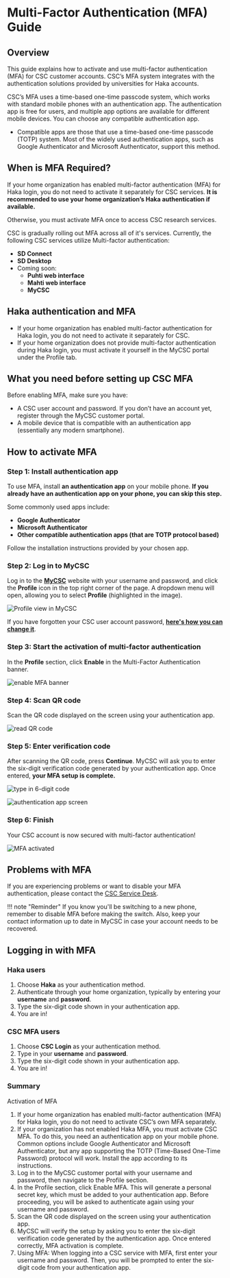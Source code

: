 # Multi-Factor Authentication (MFA) Guide

## Overview

This guide explains how to activate and use multi-factor authentication (MFA) for CSC customer accounts. CSC’s MFA system integrates with the authentication solutions provided by universities for Haka accounts.

CSC’s MFA uses a time-based one-time passcode system, which works with standard mobile phones with an authentication app. The authentication app is free for users, and multiple app options are available for different mobile devices. You can choose any compatible authentication app.

* Compatible apps are those that use a time-based one-time passcode (TOTP) system. Most of the widely used authentication apps, such as Google Authenticator and Microsoft Authenticator, support this method.

## When is MFA Required?

If your home organization has enabled multi-factor authentication (MFA) for Haka login, you do not need to activate it separately for CSC services. **It is recommended to use your home organization’s Haka authentication if available.**

Otherwise, you must activate MFA once to access CSC research services.

CSC is gradually rolling out MFA across all of it's services. Currently, the following CSC services utilize Multi-factor authentication:

* **SD Connect**  
* **SD Desktop**  
* Coming soon:
    * **Puhti web interface**  
    * **Mahti web interface**  
    * **MyCSC**
  
## Haka authentication and MFA

* If your home organization has enabled multi-factor authentication for Haka login, you do not need to activate it separately for CSC.
* If your home organization does not provide multi-factor authentication during Haka login, you must activate it yourself in the MyCSC portal under the Profile tab.

## What you need before setting up CSC MFA

Before enabling MFA, make sure you have:

* A CSC user account and password. If you don’t have an account yet, register through the MyCSC customer portal.
* A mobile device that is compatible with an authentication app (essentially any modern smartphone).

## How to activate MFA

### Step 1: Install authentication app

To use MFA, install **an authentication app** on your mobile phone. **If you already have an authentication app on your phone, you can skip this step.**

Some commonly used apps include:

* **Google Authenticator**  
* **Microsoft Authenticator**  
* **Other compatible authentication apps (that are TOTP protocol based)**

Follow the installation instructions provided by your chosen app.

### Step 2: Log in to MyCSC

Log in to the [**MyCSC**](https://my.csc.fi/) website with your username and password, and click the **Profile** icon in the top right corner of the page. A dropdown menu will open, allowing you to select **Profile** (highlighted in the image).

![Profile view in MyCSC](images/small/mfa-profile-banner.png 'profile view -banner')

If you have forgotten your CSC user account password, [**here's how you can change it**](../accounts/how-to-change-password.md).

### Step 3: Start the activation of multi-factor authentication

In the **Profile** section, click **Enable** in the Multi-Factor Authentication banner.

![enable MFA banner](images/small/mfa-enable-mfa-banner.png 'Multifactor authentication banner')

### Step 4: Scan QR code

Scan the QR code displayed on the screen using your authentication app.

![read QR code](images/small/mfa-scan-qr-code.png 'Read the QR.code')

### Step 5: Enter verification code

After scanning the QR code, press **Continue**. MyCSC will ask you to enter the six-digit verification code generated by your authentication app. Once entered, **your MFA setup is complete.**

![type in 6-digit code](images/small/mfa-enter-verification-code.png 'Type in 6-digit code')

![authentication app screen](images/small/mfa-one-time-password-view.png 'The 6-digit code on your phone')

### Step 6: Finish

Your CSC account is now secured with multi-factor authentication!

![MFA activated](images/small/mfa-enabled.png 'Your account is now secured with Multi-factor authentication')

## Problems with MFA

If you are experiencing problems or want to disable your MFA authentication, please contact the [CSC Service Desk](../support/contact.md).

!!! note "Reminder"
    If you know you'll be switching to a new phone, remember to disable
    MFA before making the switch. Also, keep your contact information up to date
    in MyCSC in case your account needs to be recovered.

## Logging in with MFA

### Haka users  

1. Choose **Haka** as your authentication method.  
2. Authenticate through your home organization, typically by entering your **username** and **password**.  
3. Type the six-digit code shown in your authentication app.  
4. You are in!  

### CSC MFA users

1. Choose **CSC Login** as your authentication method.  
2. Type in your **username** and **password**.  
3. Type the six-digit code shown in your authentication app.  
4. You are in!

### Summary

Activation of MFA

1. If your home organization has enabled multi-factor authentication (MFA) for Haka login, you do not need to activate CSC’s own MFA separately.
2. If your organization has not enabled Haka MFA, you must activate CSC MFA. To do this, you need an authentication app on your mobile phone. Common options include Google Authenticator and Microsoft Authenticator, but any app supporting the TOTP (Time-Based One-Time Password) protocol will work. Install the app according to its instructions.
3. Log in to the MyCSC customer portal with your username and password, then navigate to the Profile section.
4. In the Profile section, click Enable MFA. This will generate a personal secret key, which must be added to your authentication app. Before proceeding, you will be asked to authenticate again using your username and password.
5. Scan the QR code displayed on the screen using your authentication app.
6. MyCSC will verify the setup by asking you to enter the six-digit verification code generated by the authentication app. Once entered correctly, MFA activation is complete.
7. Using MFA: When logging into a CSC service with MFA, first enter your username and password. Then, you will be prompted to enter the six-digit code from your authentication app.
